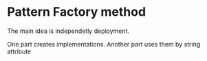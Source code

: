 # Pattern Factory method

The main idea is independetly deployment. 

One part creates implementations. Another part uses them by string attribute